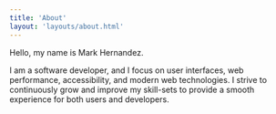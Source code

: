 ```yaml
---
title: 'About'
layout: 'layouts/about.html'
---
```


Hello, my name is Mark Hernandez.

I am a software developer, and I focus on user interfaces, web performance,
accessibility, and modern web technologies. I strive to continuously grow and
improve my skill-sets to provide a smooth experience for both users and
developers.
